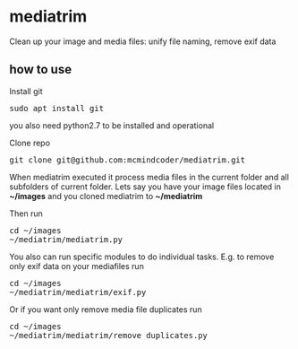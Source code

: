 # mediatrim
Clean up your image and media files: unify file naming, remove exif data 

## how to use
Install git
<pre>
sudo apt install git
</pre>
you also need python2.7 to be installed and operational

Clone repo
<pre>
git clone git@github.com:mcmindcoder/mediatrim.git
</pre>

When mediatrim executed it process media files in the current folder and all subfolders of current folder.
Lets say you have your image files located in **~/images** and you cloned mediatrim to **~/mediatrim**

Then run 
<pre>
cd ~/images
~/mediatrim/mediatrim.py
</pre>

You also can run specific modules to do individual tasks. 
E.g. to remove only exif data on your mediafiles run
<pre>
cd ~/images
~/mediatrim/mediatrim/exif.py
</pre>

Or if you want only remove media file duplicates run
<pre>
cd ~/images
~/mediatrim/mediatrim/remove_duplicates.py
</pre>